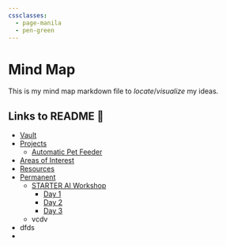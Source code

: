 ```yaml
---
cssclasses:
  - page-manila
  - pen-green
---
```

# Mind Map
This is my mind map markdown file to *locate*/*visualize* my ideas. 

## Links to README 🔗
- [Vault](<--- Vault ---/README.md>)
- [Projects](<01 - Projects/README.md>)
	- [Automatic Pet Feeder](<01 - Projects/Automatic Pet Feeder/README.md>)
- [Areas of Interest](<02 - Areas of Interest/README.md>)
- [Resources](<03 - Resources/README.md>)
- [Permanent](<04 - Permanent/README.md>)
	- [STARTER AI Workshop](<04 - Permanent/StARTER AI Workshop/README.md>)
		- [Day 1](<04 - Permanent/StARTER AI Workshop/Day 1.md>)
		- [Day 2](<04 - Permanent/StARTER AI Workshop/Day 2.md>)
		- [Day 3](<04 - Permanent/StARTER AI Workshop/Day 3.md>)
	- vcdv
- dfds
- 